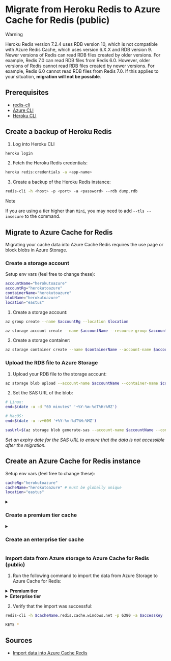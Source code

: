# Migrate from Heroku Redis to Azure Cache for Redis (public)

> [!WARNING]
> Heroku Redis version 7.2.4 uses RDB version 10, which is not compatible with Azure Redis Cache, which uses version 6.X.X and RDB version 9. Newer versions of Redis can read RDB files created by older versions. For example, Redis 7.0 can read RDB files from Redis 6.0. However, older versions of Redis cannot read RDB files created by newer versions. For example, Redis 6.0 cannot read RDB files from Redis 7.0. If this applies to your situation, **migration will not be possible**.

## Prerequisites

- [redis-cli](https://redis.io/docs/latest/operate/oss_and_stack/install/install-redis/)
- [Azure CLI](https://docs.microsoft.com/en-us/cli/azure/install-azure-cli)
- [Heroku CLI](https://devcenter.heroku.com/articles/heroku-cli)

## Create a backup of Heroku Redis

1. Log into Heroku CLI

```bash
heroku login
```

2. Fetch the Heroku Redis credentials:

```bash
heroku redis:credentials -a <app-name>
```

3. Create a backup of the Heroku Redis instance:

```bash
redis-cli -h <host> -p <port> -a <password> --rdb dump.rdb
```

> [!NOTE]
> If you are using a tier higher than `Mini`, you may need to add `--tls --insecure` to the command.

## Migrate to Azure Cache for Redis

Migrating your cache data into Azure Cache Redis requires the use page or block blobs in Azure Storage.

### Create a storage account

Setup env vars (feel free to change these):

```bash
accountName="herokutoazure"
accountRg="herokutoazure"
containerName="herokutoazure"
blobName="herokutoazure"
location="eastus"
```

1. Create a storage account:

```bash
az group create --name $accountRg --location $location
```

```bash
az storage account create --name $accountName --resource-group $accountRg --location $location --sku Standard_LRS
```

2. Create a storage container:

```bash
az storage container create --name $containerName --account-name $accountName --fail-on-exist
```

### Upload the RDB file to Azure Storage

1. Upload your RDB file to the storage account:

```bash
az storage blob upload --account-name $accountName --container-name $containerName --name $blobName --file dump.rdb
```

2. Set the SAS URL of the blob:

```bash
# Linux:
end=$(date -u -d "60 minutes" '+%Y-%m-%dT%H:%MZ')

# MacOS:
end=$(date -u -v+60M '+%Y-%m-%dT%H:%MZ')
```

```bash
sasUrl=$(az storage blob generate-sas --account-name $accountName --container-name $containerName --name $blobName --permissions r --expiry $end --full-uri --output tsv)
```

_Set an expiry date for the SAS URL to ensure that the data is not accessible after the migration._

## Create an Azure Cache for Redis instance

Setup env vars (feel free to change these):

```bash
cacheRg="herokutoazure"
cacheName="herokutoazure" # must be globally unique
location="eastus"
```

<details>
<summary><h3>Create a premium tier cache</h3></summary>

1. Create the cache:

```bash
az group create --name $cacheRg --location $location
```

```bash
az redis create --name $cacheName --resource-group $cacheRg --location $location --sku Premium --vm-size p1
```

For more configuration options, click [here](https://learn.microsoft.com/en-us/cli/azure/redis?view=azure-cli-latest#az-redis-create).

2. Fetch the access key of the cache:

```bash
accessKey=$(az redis list-keys --name $cacheName --resource-group $cacheRg --query primaryKey -o tsv)
```

</details>

<details>
<summary><h3>Create an enterprise tier cache</h3></summary>

1. Create the cache:

```bash
az group create --name $cacheRg --location $location
```

```bash
az redisenterprise create --name $cacheName --resource-group $cacheRg --location $location --sku "Enterprise_E1"
```

For more configuration options, click [here](https://learn.microsoft.com/en-us/cli/azure/redisenterprise?view=azure-cli-latest#az-redisenterprise-create).

2. Fetch the access key of the cache:

```bash
accessKey=$(az redisenterprise database list-keys --cluster-name $cacheName --resource-group $cacheRg --query primaryKey -o tsv)
```

</details>

### Import data from Azure storage to Azure Cache for Redis (public)

1. Run the following command to import the data from Azure Storage to Azure Cache for Redis:

<details>
<summary><b>Premium tier</b></summary>

```bash
az redis import --name $cacheName --resource-group $cacheRg --files $sasUrl
```

</details>

<details>
<summary><b>Enterprise tier</b></summary>

```bash
az redisenterprise database import --cluster-name $cacheName --resource-group $cacheRg --sas-uris $sasUrl
```

</details>

2. Verify that the import was successful:

```bash
redis-cli -h $cacheName.redis.cache.windows.net -p 6380 -a $accessKey
```

```bash
KEYS *
```

## Sources

- [Import data into Azure Cache Redis](https://learn.microsoft.com/en-us/azure/azure-cache-for-redis/cache-how-to-import-export-data)

